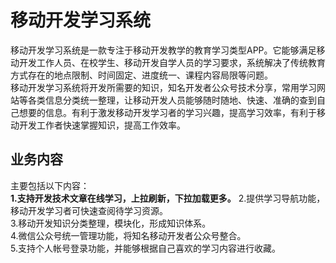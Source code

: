 # 移动开发学习系统
移动开发学习系统是一款专注于移动开发教学的教育学习类型APP。它能够满足移动开发工作人员、在校学生、移动开发自学人员的学习要求，系统解决了传统教育方式存在的地点限制、时间固定、进度统一、课程内容局限等问题。  
移动开发学习系统将开发所需要的知识，知名开发者公众号技术分享，常用学习网站等各类信息分类统一整理，让移动开发人员能够随时随地、快速、准确的查到自己想要的信息。有利于激发移动开发学习者的学习兴趣，提高学习效率，有利于移动开发工作者快速掌握知识，提高工作效率。
## 业务内容
主要包括以下内容：  
**1.支持开发技术文章在线学习，上拉刷新，下拉加载更多。** 
2.提供学习导航功能，移动开发学习者可快速查阅待学习资源。  
3.移动开发知识分类整理，模块化，形成知识体系。  
4.微信公众号统一管理功能，将知名移动开发者公众号整合。  
5.支持个人帐号登录功能，并能够根据自己喜欢的学习内容进行收藏。
